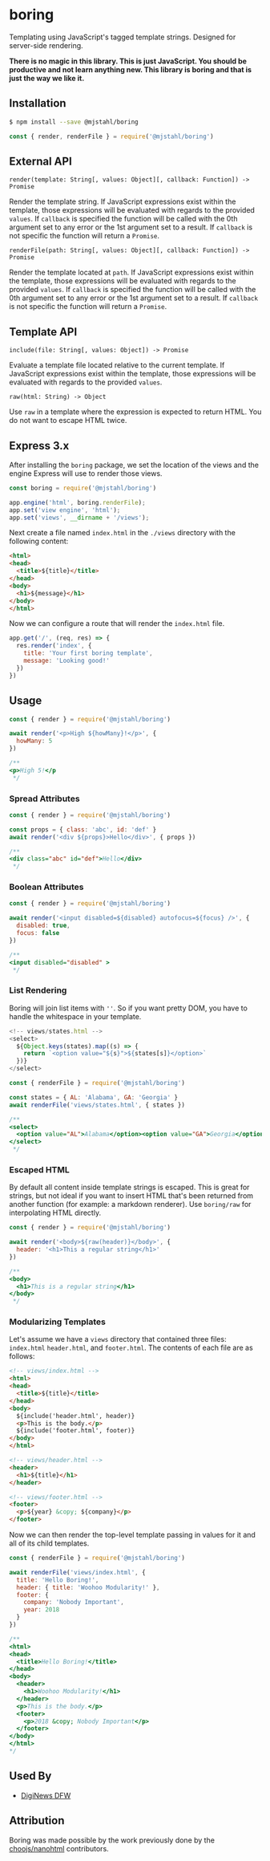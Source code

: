 # boring
Templating using JavaScript's tagged template strings. Designed for server-side
rendering.

**There is no magic in this library. This is just JavaScript. You
should be productive and not learn anything new. This library is boring and that
is just the way we like it.**

## Installation
```sh
$ npm install --save @mjstahl/boring
```

```js
const { render, renderFile } = require('@mjstahl/boring')
```

## External API
`render(template: String[, values: Object][, callback: Function]) -> Promise`

Render the template string. If JavaScript expressions exist within the template,
those expressions will be evaluated with regards to the provided `values`. If
`callback` is specified the function will be called with the 0th argument set to
any error or the 1st argument set to a result. If `callback` is not specific the
function will return a `Promise`.

`renderFile(path: String[, values: Object][, callback: Function]) -> Promise`

Render the template located at `path`. If JavaScript expressions
exist within the template, those expressions will be evaluated with regards to
the provided `values`. If `callback` is specified the function will be called
with the 0th argument set to any error or the 1st argument set to a result. If
`callback` is not specific the function will return a `Promise`.

## Template API
`include(file: String[, values: Object]) -> Promise`

Evaluate a template file located relative to the current template. If JavaScript
expressions exist within the template, those expressions will be evaluated with
regards to the provided `values`.

`raw(html: String) -> Object`

Use `raw` in a template where the expression is expected to return HTML. You
do not want to escape HTML twice.

## Express 3.x
After installing the `boring` package, we set the location of the views and
the engine Express will use to render those views.

```js
const boring = require('@mjstahl/boring')

app.engine('html', boring.renderFile);
app.set('view engine', 'html');
app.set('views', __dirname + '/views');
```

Next create a file named `index.html` in the `./views` directory with the
following content:

```html
<html>
<head>
  <title>${title}</title>
</head>
<body>
  <h1>${message}</h1>
</body>
</html>
```

Now we can configure a route that will render the `index.html` file.

```js
app.get('/', (req, res) => {
  res.render('index', {
    title: 'Your first boring template',
    message: 'Looking good!'
  })
})
```

## Usage
```js
const { render } = require('@mjstahl/boring')

await render('<p>High ${howMany}!</p>', {
  howMany: 5
})

/**
<p>High 5!</p
 */
```

### Spread Attributes
```js
const { render } = require('@mjstahl/boring')

const props = { class: 'abc', id: 'def' }
await render('<div ${props}>Hello</div>', { props })

/**
<div class="abc" id="def">Hello</div>
 */
```

### Boolean Attributes
```js
const { render } = require('@mjstahl/boring')

await render('<input disabled=${disabled} autofocus=${focus} />', {
  disabled: true,
  focus: false
})

/**
<input disabled="disabled" >
 */
```

### List Rendering
Boring will join list items with `''`. So if you want pretty DOM, you have to
handle the whitespace in your template.

```js
<!-- views/states.html -->
<select>
  ${Object.keys(states).map((s) => {
    return `<option value="${s}">${states[s]}</option>`
  })}
</select>
```

```js
const { renderFile } = require('@mjstahl/boring')

const states = { AL: 'Alabama', GA: 'Georgia' }
await renderFile('views/states.html', { states })

/**
<select>
  <option value="AL">Alabama</option><option value="GA">Georgia</option>
</select>
 */
```

### Escaped HTML
By default all content inside template strings is escaped. This is great for
strings, but not ideal if you want to insert HTML that's been returned from
another function (for example: a markdown renderer). Use `boring/raw` for
interpolating HTML directly.

```js
const { render } = require('@mjstahl/boring')

await render('<body>${raw(header)}</body>', {
  header: '<h1>This a regular string</h1>'
})

/**
<body>
  <h1>This is a regular string</h1>
</body>
 */
```

### Modularizing Templates
Let's assume we have a `views` directory that contained three files: `index.html`
`header.html`, and `footer.html`. The contents of each file are as follows:

```html
<!-- views/index.html -->
<html>
<head>
  <title>${title}</title>
</head>
<body>
  ${include('header.html', header)}
  <p>This is the body.</p>
  ${include('footer.html', footer)}
</body>
</html>
```

```html
<!-- views/header.html -->
<header>
  <h1>${title}</h1>
</header>
```

```html
<!-- views/footer.html -->
<footer>
  <p>${year} &copy; ${company}</p>
</footer>
```

Now we can then render the top-level template passing in values for it and all
of its child templates.

```js
const { renderFile } = require('@mjstahl/boring')

await renderFile('views/index.html', {
  title: 'Hello Boring!',
  header: { title: 'Woohoo Modularity!' },
  footer: {
    company: 'Nobody Important',
    year: 2018
  }
})

/**
<html>
<head>
  <title>Hello Boring!</title>
</head>
<body>
  <header>
    <h1>Woohoo Modularity!</h1>
  </header>
  <p>This is the body.</p>
  <footer>
    <p>2018 &copy; Nobody Important</p>
  </footer>
</body>
</html>
*/
```

## Used By
* [DigiNews DFW](https://diginewsdfw.com/)


## Attribution

Boring was made possible by the work previously done by the [choojs/nanohtml](https://github.com/choojs/nanohtml) contributors.
